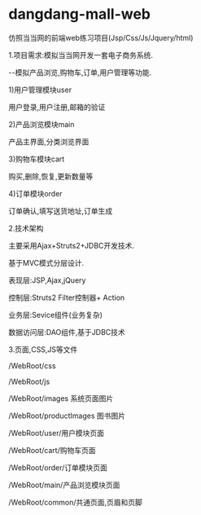 # dangdang-mall-web
仿照当当网的前端web练习项目(Jsp/Css/Js/Jquery/html)

1.项目需求:模拟当当网开发一套电子商务系统.
 
--模拟产品浏览,购物车,订单,用户管理等功能.
  
1)用户管理模块user
  	
  用户登录,用户注册,邮箱的验证
  
2)产品浏览模块main
   
  产品主界面,分类浏览界面
 
3)购物车模块cart
  
  购买,删除,恢复,更新数量等
 
4)订单模块order
   
  订单确认,填写送货地址,订单生成

2.技术架构
  
主要采用Ajax+Struts2+JDBC开发技术.
 
 基于MVC模式分层设计.
 
 表现层:JSP,Ajax,jQuery
 
 控制层:Struts2  Filter控制器+ Action
  
 业务层:Sevice组件(业务复杂)
  
 数据访问层:DAO组件,基于JDBC技术

3.页面,CSS,JS等文件
    
/WebRoot/css
   
/WebRoot/js
   
/WebRoot/images 系统页面图片
    
/WebRoot/productImages 图书图片
   
/WebRoot/user/用户模块页面
    
/WebRoot/cart/购物车页面
   
/WebRoot/order/订单模块页面
    
/WebRoot/main/产品浏览模块页面
   
/WebRoot/common/共通页面,页眉和页脚

